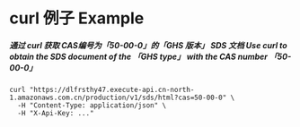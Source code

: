 # curl 例子 Example

##### 通过 curl 获取 CAS编号为「50-00-0」的「GHS 版本」 SDS 文档 Use curl to obtain the SDS document of the 「GHS type」 with the CAS number 「50-00-0」
```
curl "https://dlfrsthy47.execute-api.cn-north-1.amazonaws.com.cn/production/v1/sds/html?cas=50-00-0" \
  -H "Content-Type: application/json" \
  -H "X-Api-Key: ..."
```
